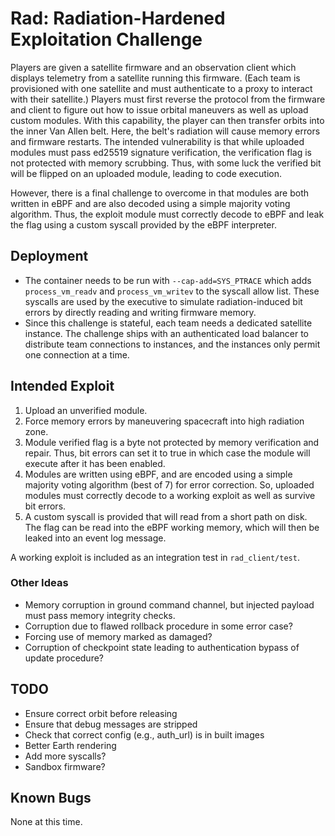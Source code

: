 # Rad: Radiation-Hardened Exploitation Challenge

Players are given a satellite firmware and an observation client which displays telemetry from a satellite running this
firmware. (Each team is provisioned with one satellite and must authenticate to a proxy to interact with their
satellite.) Players must first reverse the protocol from the firmware and client to figure out how to issue orbital
maneuvers as well as upload custom modules. With this capability, the player can then transfer orbits into the inner Van
Allen belt. Here, the belt's radiation will cause memory errors and firmware restarts. The intended vulnerability is
that while uploaded modules must pass ed25519 signature verification, the verification flag is not protected with memory
scrubbing. Thus, with some luck the verified bit will be flipped on an uploaded module, leading to code execution.

However, there is a final challenge to overcome in that modules are both written in eBPF and are also decoded using a
simple majority voting algorithm. Thus, the exploit module must correctly decode to eBPF and leak the flag using a
custom syscall provided by the eBPF interpreter.

## Deployment

- The container needs to be run with `--cap-add=SYS_PTRACE` which adds `process_vm_readv` and `process_vm_writev` to the
  syscall allow list. These syscalls are used by the executive to simulate radiation-induced bit errors by directly
  reading and writing firmware memory.
- Since this challenge is stateful, each team needs a dedicated satellite instance. The challenge ships with an
  authenticated load balancer to distribute team connections to instances, and the instances only permit one connection
  at a time.

## Intended Exploit

1. Upload an unverified module.
2. Force memory errors by maneuvering spacecraft into high radiation zone.
3. Module verified flag is a byte not protected by memory verification and repair. Thus, bit errors can set it to true
   in which case the module will execute after it has been enabled.
4. Modules are written using eBPF, and are encoded using a simple majority voting algorithm (best of 7) for error
   correction. So, uploaded modules must correctly decode to a working exploit as well as survive bit errors.
5. A custom syscall is provided that will read from a short path on disk. The flag can be read into the eBPF working
   memory, which will then be leaked into an event log message.

A working exploit is included as an integration test in `rad_client/test`.

### Other Ideas

- Memory corruption in ground command channel, but injected payload must pass memory integrity checks.
- Corruption due to flawed rollback procedure in some error case?
- Forcing use of memory marked as damaged?
- Corruption of checkpoint state leading to authentication bypass of update procedure?

## TODO

- Ensure correct orbit before releasing
- Ensure that debug messages are stripped
- Check that correct config (e.g., auth_url) is in built images
- Better Earth rendering
- Add more syscalls?
- Sandbox firmware?

## Known Bugs

None at this time.
